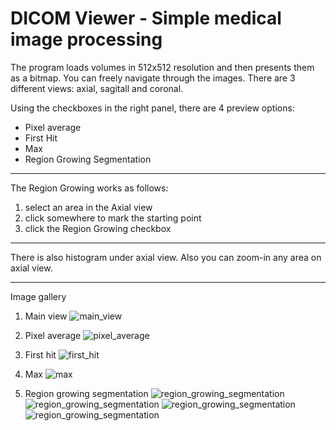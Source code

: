 # DICOM Viewer - Simple medical image processing

The program loads volumes in 512x512 resolution and then presents them as a bitmap. You can freely navigate through the images. 
There are 3 different views: axial, sagitall and coronal.

Using the checkboxes in the right panel, there are 4 preview options:
* Pixel average
* First Hit
* Max
* Region Growing Segmentation

---

The Region Growing works as follows:

1. select an area in the Axial view
2. click somewhere to mark the starting point
3. click the Region Growing checkbox

---

There is also histogram under axial view.
Also you can zoom-in any area on axial view.

---

Image gallery

1. Main view
![main_view](https://lh3.googleusercontent.com/pw/ACtC-3caVSYz82An3siw1O1b-BJa8Y3EACvaD_aA6aBPZDdffqpaUgxaahy033_h1hfuuYyKZp6EyhtFBBt6ygJiHvL3HAtHHy_NZv4fTbsJHvkhPYPx55Qsfl2C3Jthrs_hmYfgHqePblrIQkCO8skn-sqP=w1200-h725-no?authuser=0)

2. Pixel average
![pixel_average](https://lh3.googleusercontent.com/3RRm8DxNJM9VwxJbpy6JAL8lwmBWosczNb3rFHaMYP7_fI-qhmCRAONrxzCW3J7XcLlfTx2Ww_sPDpkjCoNKq3Pnlvh69DUZ0_8OcI4-sWXOf-4yKx2nvhTfDsVc7dcBadUDVyZa5nucasmXD9vcdVYAwNZQ2byhsV5W_8_YbxWLtV0IyxdOofjvS7Yj6DjmXQZwF0hm9GPBp71pXMJVGxvIzML8njhAbg8vwtiaRhs0ggYFFoKE744xuBA4-H0sce89_bj-6Alg7TJhooeV9F4xkGThlLZ8E9irB1jJUVixXCxRUbfE1SCfaACozCo-clxqKeWBavXS44c-Ip2BZT-l7Yxqpnue8VYuBB3Vij85x03LdFu_tfeV8qto_Ug-faMEjqSr_VRZsH9kIa_FF2EErBqD1Br2hRmpkv_kh6TS2c_G6E9n1hZs1N_s_TQKR604X3Mfc-osiQdps8Uz14K_gib3GsIHJ4V2pVWuWja57mNlhDokd5gvbei7GVPRfJqoRL9y5XceIFZ42juO6adspb7_5kHtaopva9L_erQ_hOAyOdamThM60Of_PUofqCeNvr9IKFWsSF8MymrG5RnvitL-mc9m4Vu_CqSZ-vJs45NDXqOW9X8ZvXPZotg7AlYtmz52H3c62FxWzliZhTDgcxTxX8bn_5gtQ5xBiZ4ISgsnnR5NPx1JVjFNhQKiWWJ2iCGWephebtV7P6_viC8=w1200-h725-no?authuser=0)
3. First hit
![first_hit]()
4. Max
![max]()
5. Region growing segmentation
![region_growing_segmentation](https://lh3.googleusercontent.com/84FhZ3LCLj2DbJfqkD7lOj2BjeAznzT164L1PTDbWUecoGnFJNMwuREaVm74it8RENJnD4jiginhSbP54t1H7wUPmxaUShydIrNFtTcE1R8AhGq9v4n8Uw3lewsYgrsaou3y_IujnwXTi895yFsWebMmyHbboz86TeL2Xp6bUpkSqUTR3W5Y7DY4Hheg9r90SNKLVv1kZItym0jfIIIrziBM9FPAfF7UczsQVtCb5p1GL7NGdSqFgE21lt2okE-obE2OC1p3-cCHxdARvHFK6Umth8f4Hmi2_lkQRzeopbwrSeGFKPlFpVDiscEU9jpCJmCb26rZu6XqLRgfIj6jof4u2nP9r99QLStxbUnR-abNLsG5mLpTNLzX2RZPzUFFWRV-wFctZos8CUzqPuiDoRD8rJFN6_fqF0_NV9KggzU2IQGTCcfB0Z3EvJMM7EErXA3X03rSK92s12u25ul5GNXguK9XhdLVtf17DvIaDTnx_xpbSERu2hiGpA3M7ztntXVaxYeK4fYdj-RqQoM0aBarlUmlRbIe4vFEkKeSzsm8vkEAeT1eLB1WhHFwZgprVm3S_xA6MnmNGU4Fj1GhmJ6B4NKwqvmnKFQB9ZLCY4oWXFW9KyVRcHE9SfrFLra4FxSaLLmHmNuM-6QwfpDmEDykyQSg1DNjMgbu2o3n7h_vt5a845IQJ9ELigkUi0Ab0sxWZjm0UjwIEsnPHwXV3R4=w538-h556-no?authuser=0)
![region_growing_segmentation](https://lh3.googleusercontent.com/lfxKVFoEWihzp6kCpjPP7z6p5VVCUTVwvVy5xtzZRuk6DjeCPowQrhda1hlMZoV-bWZeSGTGRw4AqNkYRA1p6B9tsHzqhdHQtW2oD1mYtA9l_e5lbffWVGv-wPwusk7BDxacnA_ggV3knHSDgDZBtbpGJywnhPxEBFrNK2RalVGAvf6GuL0QRHC0W_EvCuDH7ftz6j_C3nRg7b2FLuLk6yAWo6vdRiBUzMz83JiajFuGg0PZcdPMHzFDnHNlHVjvjNnUbIP3UoXAUY61-J0LOwyFnuj8Yv4q3zPS7t6kWJ48mUGb2ftdaTgMGkdt87nyyO76iEd9amWFELeDBDRA-da2cuHX4ALQUuR26qu_MveKx9KtGX9wrbdnP2r-v5gWT4ksxfjg21VxletAzbH9x13ZBEJoR6R11WmjlvATn9veRHq4h-iS6jyQES_IMKNA8owvH8RDeZbULAqgkP8XPELqKddYoHD9FGZ_GBCqGa4mrhoNRg8ZXVat1GcKAJRiq4IIL7zU-EclHXQmf_jknWKrCH_O5tYVFVSfK3FGlwm2zPI4IuyY7gbAZHdnzLW7Ct-XRWJbbp-IR6c67dg3M8NPKb2nuFzLyOAKeOMv48eiP0PJUpys9sRYqpJQ739sgqJ48qcFW8K1bwi2l1cfrvhiO8vxq2c2pJKQGogcoOUiuV2JQ311nF2NfFPsvK3u_5_Pdt0mVbvYQTZuukO5kjQ=w548-h550-no?authuser=0)
![region_growing_segmentation](https://lh3.googleusercontent.com/-i-O24nlgJwtBaH_tihwL1FOPe_1JRwzuNnRY8coC6zylskCuUNZcr8J1-IFZjSGgmCoM6s39H0DsgCzaDCBWfngaHMmTpWM445tmD_Ff_-Ve_eseXr8GfP352WrlEOX8d_RC-v2oU7tyS0nO_9czr2XH8G3ytkEuhy-u_5vwN4bI1rdSyIBNa0gWqrGEvkqwL5T3yb9_OFjhvK2hIFxc92CErYax0xIxjfGFtT3jJuL0PT5v0GCXnkvDb-_-iI9v7zwKQViy35ZMK_Er2YN9Fc6G9EhpMarmu35HsQ--Vq9h7ramIOUttYwdVf_-H1a5PeChvWZUBbR5B7v-qdhZAtqHMGMWVcLY2oMpicYKreMQP4j2Oqin1MIeRCIE9ehJHoLhTHw4En50nt-4V-oOp4_u_gnlHfd6K0f835Y0NVJxwY9Onv-nqfWaNpDW9FZvlHfYudPWaPS8L0u2-aEaoi_3Vrfqv8Qb6TcCZNjVpTy97qBMiaDos4N82ZgIuAqm2nPASK5f--96dM48T73DBJUZ_WR6oJrtET6-bENBjx557qVm0HuNPUjE8MMqxlCEPOc4EQiCMjxBpirZ0FBrzJNj4OiiAWmeSTnGKblNypAeb-D_-pKdmdZsqWTFwLVX3qg1nxQe2jod9Wi1MCZ_7WJWisdaER81qvPbHdLKd4Zmi17cG9il6keB3cORON7G8kenvS5uXhExWOkEw2CfBs=w540-h549-no?authuser=0)
![region_growing_segmentation](https://lh3.googleusercontent.com/Gc2hCda3BPGtvUg9epu-bG6pnLkocerKgANz0-XkHHZaNcYdMnyRnNOwP7SUdLKFjIetJWMF3poQVlEIT4p2IE9Oc5l7oWO7rA8gn3fWW_r2077WTTYPDbij6pq4KOhg1hZRvTXwfhqq2SBD6YP9oUaMdBf4DEHVDYfpuSoxS1846oWva1ypEPupankNFshqB4NEbYOHzJzRu73jMIfNFuEwZ0gsfEWSgeA7Qnt8TUNXPv16gmJgQ9A_titwXs4ogDw0FqK9TAq4d4JdT-IJ_VCcs7bBZb9q4DKX5G5nqaQA7JoMWjeb4yM2Bw58ApcVVUWOOmytmQ6rGN5RjwZ0mebPGSzW0APnaD0jWUjI4WnWDsjrs-Dabnjkra2uzVDmo2tLqyqUGfPgmXy0wDtZcm0pIesCMHsZa8MzV8ZTZoq4AKYAmKXT0h1Xji2cm9bFIsYatSs9N55hmqoJBxae4JdgVlm219GuWLkuJ4O-FVqJhwIG-2pXoBlZQnX6NDgKbCU7fMG_WsWUOBe-P-pB3ZcvlgXoPg-2K3-zEZAsQSDGBVmk92sJEoQ1ycgT6WjGzTqMnjcXSJ5IhacgOJsgOQ89viL3RDV40pmmfKWdRtI1Y3-LNs9Lhaly1t8QYzyo92W0EQik7Wr4kuvAI9cC25G8ZfVW5fQwWsX8L7P-K5ATviFFZ3P1A1Kw9qTNMiMlS_ft9Iz5rQm5xlZapiDQ6pM=w541-h557-no?authuser=0)
